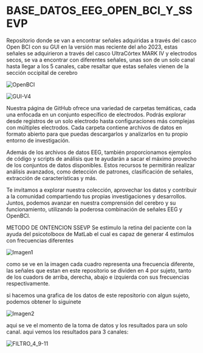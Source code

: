 # BASE_DATOS_EEG_OPEN_BCI_Y_SSEVP
Repositorio donde se van a encontrar señales adquiridas a través del casco Open BCI con su GUI en la versión mas reciente del año 2023, estas señales se adquirieron a través del casco UltraCórtex MARK IV y electrodos secos, se va a encontrar con diferentes señales, unas son de un solo canal hasta llegar a los 5 canales, cabe resaltar que estas señales vienen de la sección occipital de cerebro

![OpenBCI](https://github.com/Richknd19/BASE_DATOS_EEG_OPEN_BCI/assets/138038858/49d14c4b-89a4-47bc-ae80-b8e9d8823329)

![GUI-V4](https://github.com/Richknd19/BASE_DATOS_EEG_OPEN_BCI/assets/138038858/46dd199b-0ba5-4f69-b4a0-961f12813735)


Nuestra página de GitHub ofrece una variedad de carpetas temáticas, cada una enfocada en un conjunto específico de electrodos. Podrás explorar desde registros de un solo electrodo hasta configuraciones más complejas con múltiples electrodos. Cada carpeta contiene archivos de datos en formato abierto para que puedas descargarlos y analizarlos en tu propio entorno de investigación.

Además de los archivos de datos EEG, también proporcionamos ejemplos de código y scripts de análisis que te ayudarán a sacar el máximo provecho de los conjuntos de datos disponibles. Estos recursos te permitirán realizar análisis avanzados, como detección de patrones, clasificación de señales, extracción de características y más.

Te invitamos a explorar nuestra colección, aprovechar los datos y contribuir a la comunidad compartiendo tus propias investigaciones y desarrollos. Juntos, podemos avanzar en nuestra comprensión del cerebro y su funcionamiento, utilizando la poderosa combinación de señales EEG y OpenBCI.

METODO DE ONTENCION SSEVP
Se estimulo la retina del paciente con la ayuda del psicotolboox de MatLab el cual es capaz de generar 4 estimulos con frecuencias diferentes 


![Imagen1](https://github.com/Richknd19/BASE_DATOS_EEG_OPEN_BCI/assets/138038858/f63b353d-0808-493e-983d-d0eebd68a897)


como se ve en la imagen cada cuadro representa una frecuencia diferente, las señales que estan en este repositorio se dividen en 4 por sujeto, tanto de los cuadors de arriba, derecha, abajo e izquierda con sus frecuencias respectivamente.

si hacemos una grafica de los datos de este repositorio con algun sujeto, podemos obtener lo siguinete 

![Imagen2](https://github.com/Richknd19/BASE_DATOS_EEG_OPEN_BCI/assets/138038858/886537d9-2e5c-42d9-9ed9-1f071e41232b)

aqui se ve el momento de la toma de datos y los resultados para un solo canal.
aqui vemos los resultados para 3 canales:


![FILTRO_4_9-11](https://github.com/Richknd19/BASE_DATOS_EEG_OPEN_BCI/assets/138038858/1cb69162-5f72-421d-be71-a17584680d5a)
